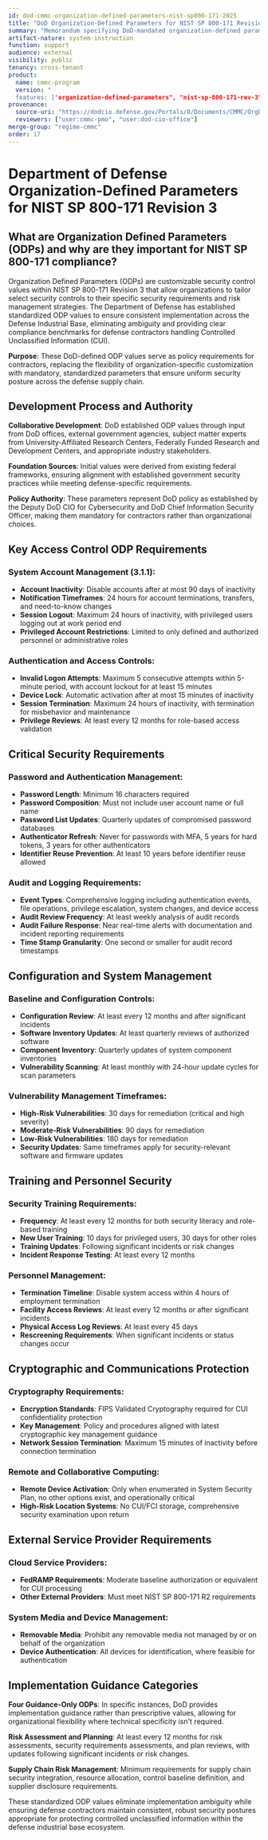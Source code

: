 ```yaml
---
id: dod-cmmc-organization-defined-parameters-nist-sp800-171-2025
title: "DoD Organization-Defined Parameters for NIST SP 800-171 Revision 3"
summary: "Memorandum specifying DoD-mandated organization-defined parameter (ODP) values for selected NIST SP 800-171 Rev. 3 security requirements to ensure consistency and facilitate contractor tailoring"
artifact-nature: system-instruction
function: support
audience: external
visibility: public
tenancy: cross-tenant
product:
  name: cmmc-program
  version: "
  features: ["organization-defined-parameters", "nist-sp-800-171-rev-3", "ODP-values", "tailoring-guidance"]
provenance:
  source-uri: "https://dodcio.defense.gov/Portals/0/Documents/CMMC/OrgDefinedParmsNISTSP800-171.pdf"
  reviewers: ["user:cmmc-pmo", "user:dod-cio-office"]
merge-group: "regime-cmmc"
order: 17
---
```

# Department of Defense Organization-Defined Parameters for NIST SP 800-171 Revision 3

## What are Organization Defined Parameters (ODPs) and why are they important for NIST SP 800-171 compliance?

Organization Defined Parameters (ODPs) are customizable security control values within NIST SP 800-171 Revision 3 that allow organizations to tailor select security controls to their specific security requirements and risk management strategies. The Department of Defense has established standardized ODP values to ensure consistent implementation across the Defense Industrial Base, eliminating ambiguity and providing clear compliance benchmarks for defense contractors handling Controlled Unclassified Information (CUI).

**Purpose**: These DoD-defined ODP values serve as policy requirements for contractors, replacing the flexibility of organization-specific customization with mandatory, standardized parameters that ensure uniform security posture across the defense supply chain.

## Development Process and Authority

**Collaborative Development**: DoD established ODP values through input from DoD offices, external government agencies, subject matter experts from University-Affiliated Research Centers, Federally Funded Research and Development Centers, and appropriate industry stakeholders.

**Foundation Sources**: Initial values were derived from existing federal frameworks, ensuring alignment with established government security practices while meeting defense-specific requirements.

**Policy Authority**: These parameters represent DoD policy as established by the Deputy DoD CIO for Cybersecurity and DoD Chief Information Security Officer, making them mandatory for contractors rather than organizational choices.

## Key Access Control ODP Requirements

### System Account Management (3.1.1):

- **Account Inactivity**: Disable accounts after at most 90 days of inactivity
- **Notification Timeframes**: 24 hours for account terminations, transfers, and need-to-know changes
- **Session Logout**: Maximum 24 hours of inactivity, with privileged users logging out at work period end
- **Privileged Account Restrictions**: Limited to only defined and authorized personnel or administrative roles

### Authentication and Access Controls:

- **Invalid Logon Attempts**: Maximum 5 consecutive attempts within 5-minute period, with account lockout for at least 15 minutes
- **Device Lock**: Automatic activation after at most 15 minutes of inactivity
- **Session Termination**: Maximum 24 hours of inactivity, with termination for misbehavior and maintenance
- **Privilege Reviews**: At least every 12 months for role-based access validation

## Critical Security Requirements

### Password and Authentication Management:

- **Password Length**: Minimum 16 characters required
- **Password Composition**: Must not include user account name or full name
- **Password List Updates**: Quarterly updates of compromised password databases
- **Authenticator Refresh**: Never for passwords with MFA, 5 years for hard tokens, 3 years for other authenticators
- **Identifier Reuse Prevention**: At least 10 years before identifier reuse allowed

### Audit and Logging Requirements:

- **Event Types**: Comprehensive logging including authentication events, file operations, privilege escalation, system changes, and device access
- **Audit Review Frequency**: At least weekly analysis of audit records
- **Audit Failure Response**: Near real-time alerts with documentation and incident reporting requirements
- **Time Stamp Granularity**: One second or smaller for audit record timestamps

## Configuration and System Management

### Baseline and Configuration Controls:

- **Configuration Review**: At least every 12 months and after significant incidents
- **Software Inventory Updates**: At least quarterly reviews of authorized software
- **Component Inventory**: Quarterly updates of system component inventories
- **Vulnerability Scanning**: At least monthly with 24-hour update cycles for scan parameters

### Vulnerability Management Timeframes:

- **High-Risk Vulnerabilities**: 30 days for remediation (critical and high severity)
- **Moderate-Risk Vulnerabilities**: 90 days for remediation
- **Low-Risk Vulnerabilities**: 180 days for remediation
- **Security Updates**: Same timeframes apply for security-relevant software and firmware updates

## Training and Personnel Security

### Security Training Requirements:

- **Frequency**: At least every 12 months for both security literacy and role-based training
- **New User Training**: 10 days for privileged users, 30 days for other roles
- **Training Updates**: Following significant incidents or risk changes
- **Incident Response Testing**: At least every 12 months

### Personnel Management:

- **Termination Timeline**: Disable system access within 4 hours of employment termination
- **Facility Access Reviews**: At least every 12 months or after significant incidents
- **Physical Access Log Reviews**: At least every 45 days
- **Rescreening Requirements**: When significant incidents or status changes occur

## Cryptographic and Communications Protection

### Cryptography Requirements:

- **Encryption Standards**: FIPS Validated Cryptography required for CUI confidentiality protection
- **Key Management**: Policy and procedures aligned with latest cryptographic key management guidance
- **Network Session Termination**: Maximum 15 minutes of inactivity before connection termination

### Remote and Collaborative Computing:

- **Remote Device Activation**: Only when enumerated in System Security Plan, no other options exist, and operationally critical
- **High-Risk Location Systems**: No CUI/FCI storage, comprehensive security examination upon return

## External Service Provider Requirements

### Cloud Service Providers:

- **FedRAMP Requirements**: Moderate baseline authorization or equivalent for CUI processing
- **Other External Providers**: Must meet NIST SP 800-171 R2 requirements

### System Media and Device Management:

- **Removable Media**: Prohibit any removable media not managed by or on behalf of the organization
- **Device Authentication**: All devices for identification, where feasible for authentication

## Implementation Guidance Categories

**Four Guidance-Only ODPs**: In specific instances, DoD provides implementation guidance rather than prescriptive values, allowing for organizational flexibility where technical specificity isn't required.

**Risk Assessment and Planning**: At least every 12 months for risk assessments, security requirements assessments, and plan reviews, with updates following significant incidents or risk changes.

**Supply Chain Risk Management**: Minimum requirements for supply chain security integration, resource allocation, control baseline definition, and supplier disclosure requirements.

These standardized ODP values eliminate implementation ambiguity while ensuring defense contractors maintain consistent, robust security postures appropriate for protecting controlled unclassified information within the defense industrial base ecosystem.
